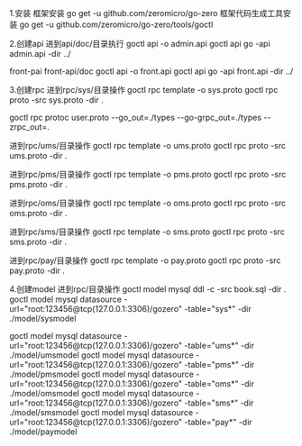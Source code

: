1.安装
框架安装 go get -u github.com/zeromicro/go-zero
框架代码生成工具安装 go get -u github.com/zeromicro/go-zero/tools/goctl

2.创建api
进到api/doc/目录执行
goctl api -o admin.api
goctl api go -api admin.api -dir ../

front-pai
front-api/doc
goctl api -o front.api
goctl api go -api front.api -dir ../

3.创建rpc
进到rpc/sys/目录操作
goctl rpc template -o sys.proto
goctl rpc proto -src sys.proto -dir .

goctl rpc protoc user.proto --go_out=./types --go-grpc_out=./types --zrpc_out=.

进到rpc/ums/目录操作
goctl rpc template -o ums.proto
goctl rpc proto -src ums.proto -dir .

进到rpc/pms/目录操作
goctl rpc template -o pms.proto
goctl rpc proto -src pms.proto -dir .

进到rpc/oms/目录操作
goctl rpc template -o oms.proto
goctl rpc proto -src oms.proto -dir .

进到rpc/sms/目录操作
goctl rpc template -o sms.proto
goctl rpc proto -src sms.proto -dir .

进到rpc/pay/目录操作
goctl rpc template -o pay.proto
goctl rpc proto -src pay.proto -dir .

4.创建model
进到rpc/目录操作
goctl model mysql ddl -c -src book.sql -dir .
goctl model mysql datasource -url="root:123456@tcp(127.0.0.1:3306)/gozero" -table="sys*" -dir ./model/sysmodel

goctl model mysql datasource -url="root:123456@tcp(127.0.0.1:3306)/gozero" -table="ums*" -dir ./model/umsmodel
goctl model mysql datasource -url="root:123456@tcp(127.0.0.1:3306)/gozero" -table="pms*" -dir ./model/pmsmodel
goctl model mysql datasource -url="root:123456@tcp(127.0.0.1:3306)/gozero" -table="oms*" -dir ./model/omsmodel
goctl model mysql datasource -url="root:123456@tcp(127.0.0.1:3306)/gozero" -table="sms*" -dir ./model/smsmodel
goctl model mysql datasource -url="root:123456@tcp(127.0.0.1:3306)/gozero" -table="pay*" -dir ./model/paymodel
